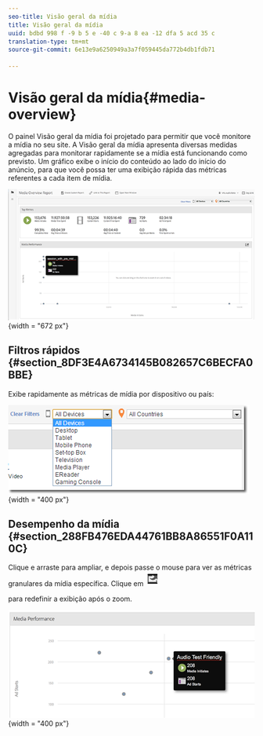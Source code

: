 ```yaml
---
seo-title: Visão geral da mídia
title: Visão geral da mídia
uuid: bdbd 998 f -9 b 5 e -40 c 9-a 8 ea -12 dfa 5 acd 35 c
translation-type: tm+mt
source-git-commit: 6e13e9a6250949a3a7f059445da772b4db1fdb71

---
```



# Visão geral da mídia{#media-overview}

O painel Visão geral da mídia foi projetado para permitir que você monitore a mídia no seu site. A Visão geral da mídia apresenta diversas medidas agregadas para monitorar rapidamente se a mídia está funcionando como previsto. Um gráfico exibe o início do conteúdo ao lado do início do anúncio, para que você possa ter uma exibição rápida das métricas referentes a cada item de mídia.

![](assets/media_overview.png){width = "672 px"}

## Filtros rápidos {#section_8DF3E4A6734145B082657C6BECFA0BBE}

Exibe rapidamente as métricas de mídia por dispositivo ou país:

![](assets/video-overview-report-filters.png){width = "400 px"}

## Desempenho da mídia {#section_288FB476EDA44761BB8A86551F0A110C}

Clique e arraste para ampliar, e depois passe o mouse para ver as métricas granulares da mídia específica. Clique em  ![](assets/video-overview-report-revert.png)

para redefinir a exibição após o zoom.

![](assets/media_overview_zoom.png){width = "400 px"}

